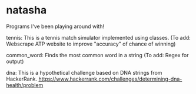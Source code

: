 # natasha
Programs I've been playing around with!

tennis: This is a tennis match simulator implemented using classes. (To add: Webscrape ATP website to improve "accuracy" of chance of winning)

common_word: Finds the most common word in a string (To add: Regex for output)

dna: This is a hypothetical challenge based on DNA strings from HackerRank. https://www.hackerrank.com/challenges/determining-dna-health/problem
